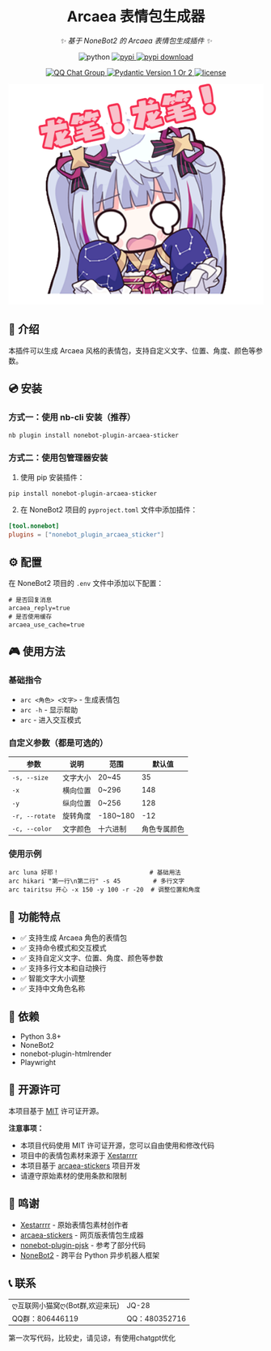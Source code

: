 <div align="center">

# Arcaea 表情包生成器

_✨ 基于 NoneBot2 的 Arcaea 表情包生成插件 ✨_

<p align="center">
  <img src="https://img.shields.io/badge/python-3.8+-blue.svg" alt="python">
  <a href="https://pypi.python.org/pypi/nonebot-plugin-arcaea-sticker">
    <img src="https://img.shields.io/pypi/v/nonebot-plugin-arcaea-sticker.svg" alt="pypi">
  </a>
  <a href="https://pypi.python.org/pypi/nonebot-plugin-arcaea-sticker">
    <img src="https://img.shields.io/pypi/dm/nonebot-plugin-arcaea-sticker" alt="pypi download">
  </a>
</p>

<p align="center">
  <a href="https://qm.qq.com/cgi-bin/qm/qr?_wv=1027&k=sy5x0Bv8IJoMVviC3dRbXTVD9zLdpitx&authKey=OPfY0G2zfQwDQJmf5xV5cqJq7c6%2Beg1cqiCF%2BDHsSFEaGscmeo5ALIdyJ%2BYZmoJb&noverify=0&group_code=806446119">
    <img src="https://img.shields.io/badge/QQ群-806446119-pink" alt="QQ Chat Group">
  </a>
  <a href="https://pydantic.dev">
    <img src="https://img.shields.io/endpoint?url=https://raw.githubusercontent.com/lgc-NB2Dev/readme/main/template/pyd-v1-or-v2.json" alt="Pydantic Version 1 Or 2" >
  </a>
  <a href="./LICENSE">
    <img src="https://img.shields.io/github/license/Agnes4m/nonebot_plugin_pjsk.svg" alt="license">
  </a>
</p>


<p align="center">
  <img src="https://github.com/JQ-28/nonebot-plugin-arcaea-sticker/blob/main/nami%E9%BE%99%E7%AC%94!%E9%BE%99%E7%AC%94!.png" alt="示例图片">
</p>

</div>

## 📖 介绍

本插件可以生成 Arcaea 风格的表情包，支持自定义文字、位置、角度、颜色等参数。

## 💿 安装

### 方式一：使用 nb-cli 安装（推荐）

```bash
nb plugin install nonebot-plugin-arcaea-sticker
```

### 方式二：使用包管理器安装

1. 使用 pip 安装插件：
```bash
pip install nonebot-plugin-arcaea-sticker
```

2. 在 NoneBot2 项目的 `pyproject.toml` 文件中添加插件：
```toml
[tool.nonebot]
plugins = ["nonebot_plugin_arcaea_sticker"]
```

## ⚙️ 配置

在 NoneBot2 项目的 `.env` 文件中添加以下配置：

```env
# 是否回复消息
arcaea_reply=true
# 是否使用缓存
arcaea_use_cache=true
```

## 🎮 使用方法

### 基础指令
- `arc <角色> <文字>` - 生成表情包
- `arc -h` - 显示帮助
- `arc` - 进入交互模式

### 自定义参数（都是可选的）
| 参数 | 说明 | 范围 | 默认值 |
|------|------|------|--------|
| `-s, --size` | 文字大小 | 20~45 | 35 |
| `-x` | 横向位置 | 0~296 | 148 |
| `-y` | 纵向位置 | 0~256 | 128 |
| `-r, --rotate` | 旋转角度 | -180~180 | -12 |
| `-c, --color` | 文字颜色 | 十六进制 | 角色专属颜色 |

### 使用示例
```
arc luna 好耶！                         # 基础用法
arc hikari "第一行\n第二行" -s 45         # 多行文字
arc tairitsu 开心 -x 150 -y 100 -r -20  # 调整位置和角度
```

## 📝 功能特点

- ✅ 支持生成 Arcaea 角色的表情包
- ✅ 支持命令模式和交互模式
- ✅ 支持自定义文字、位置、角度、颜色等参数
- ✅ 支持多行文本和自动换行
- ✅ 智能文字大小调整
- ✅ 支持中文角色名称

## 🔧 依赖

- Python 3.8+
- NoneBot2
- nonebot-plugin-htmlrender
- Playwright

## 📄 开源许可

本项目基于 [MIT](LICENSE) 许可证开源。

**注意事项：**
- 本项目代码使用 MIT 许可证开源，您可以自由使用和修改代码
- 项目中的表情包素材来源于 [Xestarrrr](https://x.com/Xestarrrr)
- 本项目基于 [arcaea-stickers](https://github.com/Rosemoe/arcaea-stickers) 项目开发
- 请遵守原始素材的使用条款和限制

## 🙏 鸣谢

- [Xestarrrr](https://x.com/Xestarrrr) - 原始表情包素材创作者
- [arcaea-stickers](https://github.com/Rosemoe/arcaea-stickers) - 网页版表情包生成器
- [nonebot-plugin-pjsk](https://github.com/lgc-NB2Dev/nonebot-plugin-pjsk) - 参考了部分代码
- [NoneBot2](https://github.com/nonebot/nonebot2) - 跨平台 Python 异步机器人框架

## 📞 联系

<table>
  <tr>
    <td>ღ互联网小猫窝ღ(Bot群,欢迎来玩)</td>
    <td>JQ-28</td>
  </tr>
  <tr>
    <td>QQ群：806446119</td>
    <td>QQ：480352716</td>
  </tr>
</table>

</div>

第一次写代码，比较史，请见谅，有使用chatgpt优化